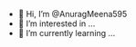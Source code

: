 - 👋 Hi, I’m @AnuragMeena595
- 👀 I’m interested in ...
- 🌱 I’m currently learning ...


<!---
AnuragMeena595/AnuragMeena595 is a ✨ special ✨ repository because its `README.md` (this file) appears on your GitHub profile.
You can click the Preview link to take a look at your changes.
--->
